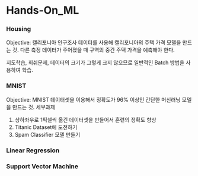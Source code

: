 # Hands-On_ML

### Housing

Objective: 캘리포니아 인구조사 데이터를 사용해 캘리포니아의 주택 가격 모델을 만드는 것.
다른 측정 데이터가 주어졌을 때 구역의 중간 주택 가격을 예측해야 한다.

지도학습, 회쉬문제, 데이터의 크기가 그렇게 크지 않으므로 일반적인 Batch 방법을 사용하여 학습.

### MNIST

Objective: MNIST 데이터셋을 이용해서 정확도가 96% 이상인 간단한 머신러닝 모델을 만드는 것.
세부과제

1. 상하좌우로 1픽셀씩 옮긴 데이터셋을 만들어서 훈련의 정확도 향상
2. Titanic Dataset에 도전하기
3. Spam Classifier 모델 만들기

### Linear Regression

### Support Vector Machine
